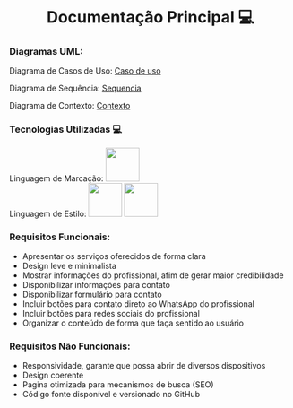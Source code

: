 <div align='center'>
<h1>Documentação Principal 💻</h1>
</div>

<h3>Diagramas UML:</h3>

Diagrama de Casos de Uso: <a href="https://github.com/mateus-cc/dsm-fatec-pi-grupo01/blob/main/Documentação/Diagramas/Caso%20de%20Uso/Diagrama%20de%20Caso%20de%20Uso.png">Caso de uso</a>

Diagrama de Sequência: <a href="https://github.com/mateus-cc/dsm-fatec-pi-grupo01/blob/main/Documentação/Diagramas/Sequencial/diagrama%20sequencial.jpg">Sequencia</a>

Diagrama de Contexto: <a href="https://github.com/mateus-cc/dsm-fatec-pi-grupo01/blob/main/Documentação/Diagramas/Contexto/Diagrama%20de%20contexto.jpg">Contexto</a>

<div>
<h3>Tecnologias Utilizadas 💻</h3>
Linguagem de Marcação: <img width='60' height='60' src="https://cdn.jsdelivr.net/gh/devicons/devicon@latest/icons/html5/html5-original-wordmark.svg"/>
</div>
<div display='inline'>
Linguagem de Estilo: <img width='60' height='60' src="https://cdn.jsdelivr.net/gh/devicons/devicon@latest/icons/css3/css3-original-wordmark.svg"/></img>
<img width='60' height='60' src="https://cdn.jsdelivr.net/gh/devicons/devicon@latest/icons/bootstrap/bootstrap-original.svg"/>
</div>

### Requisitos Funcionais:
<ul>
  <li>Apresentar os serviços oferecidos de forma clara</li>
  <li>Design leve e minimalista</li>
  <li>Mostrar informações do profissional, afim de gerar maior credibilidade</li>
  <li>Disponibilizar informações para contato</li>
  <li>Disponibilizar formulário para contato</li>
  <li>Incluir botões para contato direto ao WhatsApp do profissional</li>
  <li>Incluir botões para redes sociais do profissional</li>
  <li>Organizar o conteúdo de forma que faça sentido ao usuário</li>
</ul>

### Requisitos Não Funcionais:
<ul>
  <li>Responsividade, garante que possa abrir de diversos dispositivos</li>
  <li>Design coerente</li>
  <li>Pagina otimizada para mecanismos de busca (SEO)</li>
  <li>Código fonte disponível e versionado no GitHub</li>
</ul>




